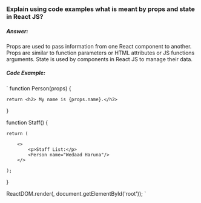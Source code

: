 ### Explain using code examples what is meant by props and state in React JS?

##### Answer:
Props are used to pass information from one React component to another. Props are similar to function parameters or HTML attributes or JS functions arguments. State is used by components in React JS to manage their data. 

##### Code Example:

`
function Person(props) {

    return <h2> My name is {props.name}.</h2>
}

function Staff() {

    return (

        <>
            <p>Staff List:</p>
            <Person name="Wedaad Haruna"/>
        </>

    );
}

ReactDOM.render(<Staff/>, document.getElementById('root'));
`